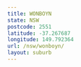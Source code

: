 ```yaml
---
title: WONBOYN
state: NSW
postcode: 2551
latitude: -37.267687
longitude: 149.792364
url: /nsw/wonboyn/
layout: suburb
---
```

